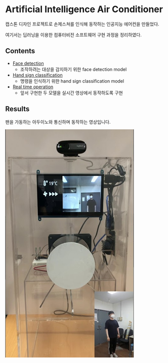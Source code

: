 # Artificial Intelligence Air Conditioner
캡스톤 디자인 프로젝트로 손제스쳐를 인식해 동작하는 인공지능 에어컨을 만들었다.

여기서는 딥러닝을 이용한 컴퓨터비전 소프트웨어 구현 과정을 정리하였다.

## Contents
- [Face detection](./FaceDetection)
  - 조작하려는 대상을 감지하기 위한 face detection model
- [Hand sign classification](./HandSignClassification)
  - 명령을 인식하기 위한 hand sign classification model
- [Real time operation](./RealTimeOperation)
  - 앞서 구현한 두 모델을 실시간 영상에서 동작하도록 구현

## Results

팬을 가동하는 아두이노와 통신하며 동작하는 영상입니다.

[![Video Label](./images/thumbnail.jpg)](https://www.youtube.com/watch?v=DRHrXjBnjls)